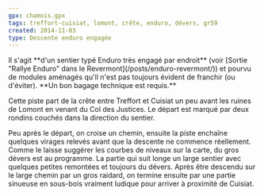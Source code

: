 ```yaml
---
gpx: chamois.gpx
tags: treffort-cuisiat, lomont, crête, enduro, dévers, gr59
created: 2014-11-03
type: Descente enduro engagée
---
```


<div class="message warning icon-warning">
Il s'agit **d'un sentier typé Enduro très engagé par endroit** (voir [Sortie
"Rallye Enduro" dans le Revermont](/posts/enduro-revermont/)) et pourvu de
modules aménagés qu'il n'est pas toujours évident de franchir (ou d'éviter).
**Un bon bagage technique est requis.**
</div>

Cette piste part de la crête entre Treffort et Cuisiat un peu avant les ruines
de Lomont en venant du Col des Justices. Le départ est marqué par deux rondins
couchés dans la direction du sentier.

Peu après le départ, on croise un chemin, ensuite la piste enchaîne quelques
virages relevés avant que la descente ne commence réellement. Comme le laisse
suggérer les courbes de niveaux sur la carte, du gros dévers est au programme.
La partie qui suit longe un large sentier avec quelques petites remontées et
toujours du dévers. Après être descendu sur le large chemin par un gros raidard,
on termine ensuite par une partie sinueuse en sous-bois vraiment ludique pour
arriver à proximité de Cuisiat.
